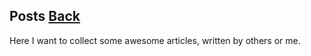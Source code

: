 ## Posts	[Back](./../README.md)

Here I want to collect some awesome articles, written by others or me.


